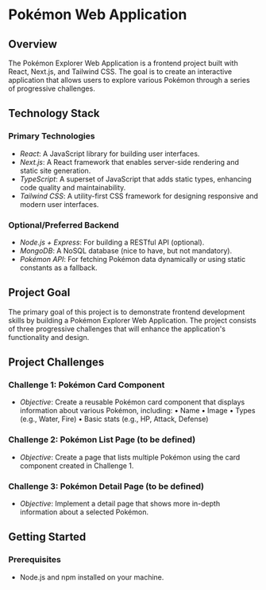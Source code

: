 # Pokémon  Web Application

## Overview

The Pokémon Explorer Web Application is a frontend project built with React, Next.js,  and Tailwind CSS. The goal is to create an interactive application that allows users to explore various Pokémon through a series of progressive challenges.

## Technology Stack

### Primary Technologies
* *React*: A JavaScript library for building user interfaces.
* *Next.js*: A React framework that enables server-side rendering and static site generation.
* *TypeScript*: A superset of JavaScript that adds static types, enhancing code quality and maintainability.
* *Tailwind CSS*: A utility-first CSS framework for designing responsive and modern user interfaces.

### Optional/Preferred Backend
* *Node.js + Express*: For building a RESTful API (optional).
* *MongoDB*: A NoSQL database (nice to have, but not mandatory).
* *Pokémon API*: For fetching Pokémon data dynamically or using static constants as a fallback.

## Project Goal

The primary goal of this project is to demonstrate frontend development skills by building a Pokémon Explorer Web Application. The project consists of three progressive challenges that will enhance the application's functionality and design.

## Project Challenges

### Challenge 1: Pokémon Card Component
* *Objective*: Create a reusable Pokémon card component that displays information about various Pokémon, including:
  • Name
  • Image
  • Types (e.g., Water, Fire)
  • Basic stats (e.g., HP, Attack, Defense)

### Challenge 2: Pokémon List Page (to be defined)
* *Objective*: Create a page that lists multiple Pokémon using the card component created in Challenge 1.

### Challenge 3: Pokémon Detail Page (to be defined)
* *Objective*: Implement a detail page that shows more in-depth information about a selected Pokémon.

## Getting Started

### Prerequisites
* Node.js and npm installed on your machine.
